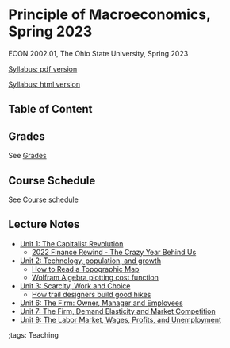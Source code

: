 # Principle of Macroeconomics, Spring 2023

ECON 2002.01, The Ohio State University, Spring 2023

[Syllabus: pdf version](pdf/PrincipleMacroSpring2023/syllabus/build/syllabus.pdf)

[Syllabus: html version](pdf/PrincipleMacroSpring2023/syllabus/syllabus.html)

## Table of Content

## Grades

See [Grades](pdf/PrincipleMacroSpring2023/syllabus/syllabus.html#grades)

## Course Schedule

See [Course schedule](pdf/PrincipleMacroSpring2023/syllabus/syllabus.html#tentative-course-schedule)

## Lecture Notes

- [Unit 1: The Capitalist Revolution](pdf/PrincipleMacroSpring2023/Unit1TheCapitalistRevolution/build/Unit1TheCapitalistRevolution.pdf)
    - [2022 Finance Rewind - The Crazy Year Behind Us](https://www.youtube.com/watch?v=E32v_bsasS8)
- [Unit 2: Technology, population, and growth](pdf/PrincipleMacroSpring2023/Unit2TechChangePopulationGrowth/build/Unit2TechChangePopulationGrowth.pdf)
    - [How to Read a Topographic Map](https://adventure.howstuffworks.com/outdoor-activities/hiking/how-to-read-a-topographic-map2.htm)
    - [Wolfram Algebra plotting cost function](https://www.wolframalpha.com/input?i=plot+c+%3D+L+%2B+2*R)
- [Unit 3: Scarcity, Work and Choice](pdf/PrincipleMacroSpring2023/Unit3Consumer/build/Unit3Consumer.pdf)
    - [How trail designers build good hikes](https://www.youtube.com/watch?v=oFIdIVngeYA)
- [Unit 6: The Firm: Owner, Manager and Employees](pdf/PrincipleMacroSpring2023/Unit6FirmLaborMarket/build/Unit6FirmLaborMarket.pdf)
- [Unit 7: The Firm, Demand Elasticity and Market Competition](pdf/PrincipleMacroSpring2023/Unit7FirmGoodMarket/build/Unit7FirmGoodMarket.pdf)
- [Unit 9: The Labor Market, Wages, Profits, and Unemployment](pdf/PrincipleMacroSpring2023/Unit9LaborMarket/build/Unit9LaborMarket.pdf)


;tags: Teaching
